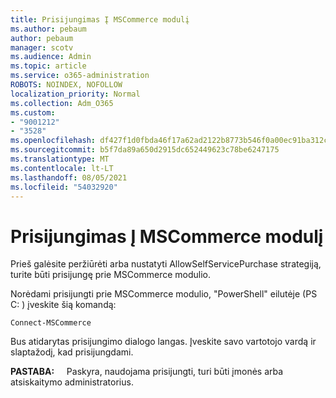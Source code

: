 ```yaml
---
title: Prisijungimas Į MSCommerce modulį
ms.author: pebaum
author: pebaum
manager: scotv
ms.audience: Admin
ms.topic: article
ms.service: o365-administration
ROBOTS: NOINDEX, NOFOLLOW
localization_priority: Normal
ms.collection: Adm_O365
ms.custom:
- "9001212"
- "3528"
ms.openlocfilehash: df427f1d0fbda46f17a62ad2122b8773b546f0a00ec91ba312c609e4a670870f
ms.sourcegitcommit: b5f7da89a650d2915dc652449623c78be6247175
ms.translationtype: MT
ms.contentlocale: lt-LT
ms.lasthandoff: 08/05/2021
ms.locfileid: "54032920"
---
```

# <a name="connect-to-the-mscommerce-module"></a>Prisijungimas Į MSCommerce modulį

Prieš galėsite peržiūrėti arba nustatyti AllowSelfServicePurchase strategiją, turite būti prisijungę prie MSCommerce modulio.  

Norėdami prisijungti prie MSCommerce modulio, "PowerShell" eilutėje (PS C: \) įveskite šią komandą:

`Connect-MSCommerce`

Bus atidarytas prisijungimo dialogo langas. Įveskite savo vartotojo vardą ir slaptažodį, kad prisijungdami.

**PASTABA:** &nbsp; &nbsp; Paskyra, naudojama prisijungti, turi būti įmonės arba atsiskaitymo administratorius.

